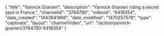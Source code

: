{
    "title": "Yannick Granieri",
    "description": "Yannick Granieri riding a secret spot in France.",
    "channelid": "3764790",
    "videoid": "6418354",
    "date_created": "1443641966",
    "date_modified": "1470257578",
    "type": "captivate",
    "layout": "channelVideo",
    "url": "\/action\/yannick-granieri\/3764790-6418354"
}